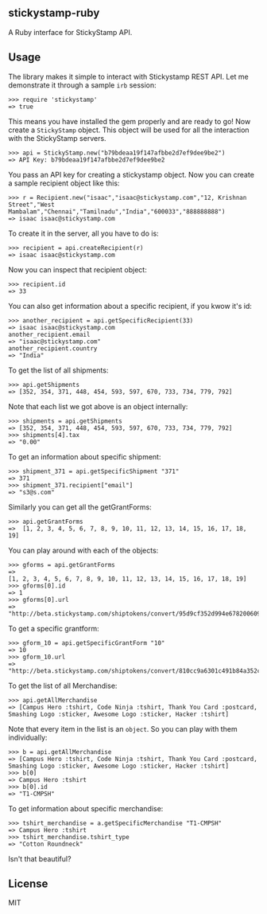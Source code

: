 stickystamp-ruby
-----------------

A Ruby interface for StickyStamp API.

Usage
------

The library makes it simple to interact with Stickystamp REST API. Let
me demonstrate it through a sample `irb` session:

    >>> require 'stickystamp'
    => true

This means you have installed the gem properly and are ready to go!
Now create a `StickyStamp` object. This object will be used for all
the interaction with the StickyStamp servers.

    >>> api = StickyStamp.new("b79bdeaa19f147afbbe2d7ef9dee9be2")
    => API Key: b79bdeaa19f147afbbe2d7ef9dee9be2

You pass an API key for creating a stickystamp object.
Now you can create a sample recipient object like this:

    >>> r = Recipient.new("isaac","isaac@stickystamp.com","12, Krishnan Street","West Mambalam","Chennai","Tamilnadu","India","600033","888888888")
    => isaac isaac@stickystamp.com

To create it in the server, all you have to do is:

    >>> recipient = api.createRecipient(r)
    => isaac isaac@stickystamp.com

Now you can inspect that recipient object:

    >>> recipient.id
    => 33

You can also get information about a specific recipient, if you kwow
it's id:

    >>> another_recipient = api.getSpecificRecipient(33)
    => isaac isaac@stickystamp.com
    another_recipient.email
    => "isaac@stickystamp.com"
    another_recipient.country
    => "India"

To get the list of all shipments:

    >>> api.getShipments
    => [352, 354, 371, 448, 454, 593, 597, 670, 733, 734, 779, 792]

Note that each list we got above is an object internally:

    >>> shipments = api.getShipments
    => [352, 354, 371, 448, 454, 593, 597, 670, 733, 734, 779, 792]
    >>> shipments[4].tax
    => "0.00"

To get an information about specific shipment:

    >>> shipment_371 = api.getSpecificShipment "371"
    => 371
    >>> shipment_371.recipient["email"]
    => "s3@s.com"

Similarly you can get all the getGrantForms:

    >>> api.getGrantForms
    =>  [1, 2, 3, 4, 5, 6, 7, 8, 9, 10, 11, 12, 13, 14, 15, 16, 17, 18, 19]

You can play around with each of the objects:

    >>> gforms = api.getGrantForms
    =>
    [1, 2, 3, 4, 5, 6, 7, 8, 9, 10, 11, 12, 13, 14, 15, 16, 17, 18, 19]
    >>> gforms[0].id
    => 1
    >>> gforms[0].url
    => "http://beta.stickystamp.com/shiptokens/convert/95d9cf352d994e67820060930fb055f8"

To get a specific grantform:

    >>> gform_10 = api.getSpecificGrantForm "10"
    => 10
    >>> gform_10.url
    => "http://beta.stickystamp.com/shiptokens/convert/810cc9a6301c491b84a352ccf0e48ecb"

To get the list of all Merchandise:

    >>> api.getAllMerchandise
    => [Campus Hero :tshirt, Code Ninja :tshirt, Thank You Card :postcard, Smashing Logo :sticker, Awesome Logo :sticker, Hacker :tshirt]

Note that every item in the list is an `object`. So you can play with
them individually:

    >>> b = api.getAllMerchandise
    => [Campus Hero :tshirt, Code Ninja :tshirt, Thank You Card :postcard, Smashing Logo :sticker, Awesome Logo :sticker, Hacker :tshirt]
    >>> b[0]
    => Campus Hero :tshirt
    >>> b[0].id
    => "T1-CMPSH"

To get information about specific merchandise:

    >>> tshirt_merchandise = a.getSpecificMerchandise "T1-CMPSH"
    => Campus Hero :tshirt
    >>> tshirt_merchandise.tshirt_type
    => "Cotton Roundneck"

Isn't that beautiful?

License
--------

MIT
